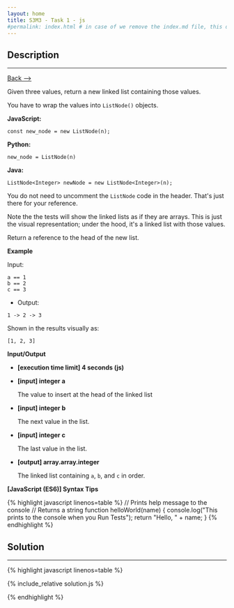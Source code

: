 ```yaml
---
layout: home
title: S3M3 - Task 1 - js
#permalink: index.html # in case of we remove the index.md file, this doc will be the index page
---
```


<div class="row">
<div class="columnStmt" markdown="1">

##  Description
------

[Back --> ](../README.md)

Given three values, return a new linked list containing those values.

You have to wrap the values into `ListNode()` objects.

**JavaScript:**

```
const new_node = new ListNode(n);
```

**Python:**

```
new_node = ListNode(n)
```

**Java:**

```
ListNode<Integer> newNode = new ListNode<Integer>(n);
```

You do not need to uncomment the `ListNode` code in the header. That's just there for your reference.

Note the the tests will show the linked lists as if they are arrays. This is just the visual representation; under the hood, it's a linked list with those values.

Return a reference to the head of the new list.

**Example**

Input:

```
a == 1
b == 2
c == 3
```

-   Output:

```
1 -> 2 -> 3
```

Shown in the results visually as:

```
[1, 2, 3]
```

**Input/Output**

* **[execution time limit] 4 seconds (js)**

* **[input] integer a**

    The value to insert at the head of the linked list

* **[input] integer b**

    The next value in the list.

* **[input] integer c**

    The last value in the list.

* **[output] array.array.integer**

    The linked list containing `a`, `b`, and `c` in order.

**[JavaScript (ES6)] Syntax Tips**

{% highlight javascript linenos=table %}
// Prints help message to the console
// Returns a string
function helloWorld(name) {
    console.log("This prints to the console when you Run Tests");
    return "Hello, " + name;
}
{% endhighlight %}

</div>
<div class="columnSol" markdown="1">

## Solution
------

{% highlight javascript linenos=table %}

{% include_relative solution.js %}

{% endhighlight %}

</div>
</div>